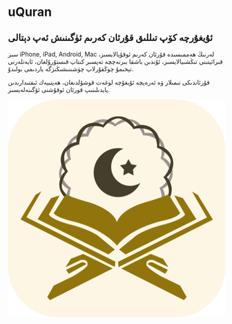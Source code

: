 # uQuran

## ئۇيغۇرچە كۆپ تىللىق قۇرئان كەرىم ئۈگىنىش ئەپ دېتالى

سىز iPhone, iPad, Android, Mac لەرنىڭ ھەممىسىدە قۇرئان كەرىم ئوقۇيالايسىز، قىرائېتىنى تىڭشىيالايسىز، ئۇندىن باشقا بىرنەچچە تەپسىر كىتاپ قىستۇرۇلغان، ئايەتلەرنى تېخىمۇ چوڭقۇرلاپ چۈشىنىشىڭىزگە ياردىمى بولىدۇ.

قۇرئاندىكى تىمىلار ۋە ئەرەپچە ئۇيغۇچە لوغەت قوشۇلدىغان، ھەپتىيەك ئىقتىدارىدىن پايدىلىنىپ قورئان ئوقۇشنى ئۆگىنەلەيسىز.


![image](https://raw.githubusercontent.com/ualma/uQuran/master/outher/icon.png)